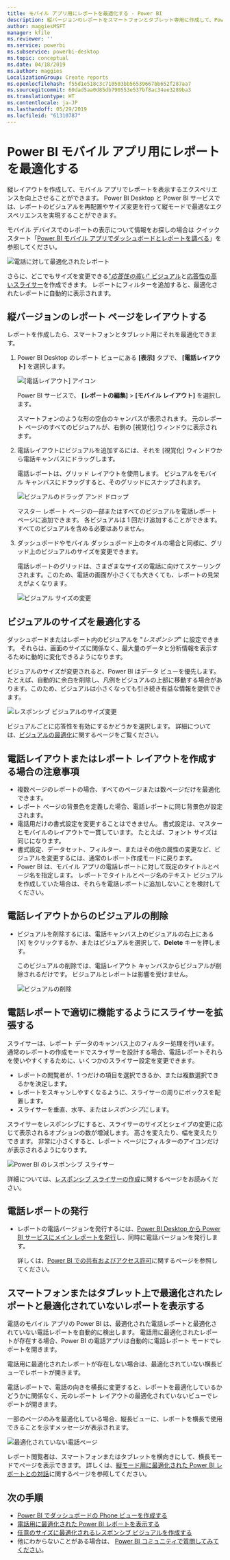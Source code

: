```yaml
---
title: モバイル アプリ用にレポートを最適化する - Power BI
description: 縦バージョンのレポートをスマートフォンとタブレット専用に作成して、Power BI モバイル アプリ用にレポート ページを最適化する方法について説明します。
author: maggiesMSFT
manager: kfile
ms.reviewer: ''
ms.service: powerbi
ms.subservice: powerbi-desktop
ms.topic: conceptual
ms.date: 04/18/2019
ms.author: maggies
LocalizationGroup: Create reports
ms.openlocfilehash: f55d1e518c3c710503bb56539667bb652f287aa7
ms.sourcegitcommit: 60dad5aa0d85db790553e537bf8ac34ee3289ba3
ms.translationtype: HT
ms.contentlocale: ja-JP
ms.lasthandoff: 05/29/2019
ms.locfileid: "61310787"
---
```

# <a name="optimize-reports-for-the-power-bi-mobile-apps"></a>Power BI モバイル アプリ用にレポートを最適化する
縦レイアウトを作成して、モバイル アプリでレポートを表示するエクスペリエンスを向上させることができます。 Power BI Desktop と Power BI サービスでは、レポートのビジュアルを再配置やサイズ変更を行って縦モードで最適なエクスペリエンスを実現することができます。  

モバイル デバイスでのレポートの表示について情報をお探しの場合は クイックスタート「[Power BI モバイル アプリでダッシュボードとレポートを調べる](consumer/mobile/mobile-apps-quickstart-view-dashboard-report.md)」を参照してください。

![電話に対して最適化されたレポート](media/desktop-create-phone-report/desktop-create-phone-report-1.png)

さらに、どこでもサイズを変更できる["*応答性の高い*" ビジュアル](#optimize-a-visual-for-any-size)と[応答性の高いスライサー](#enhance-slicers-to-work-well-in-phone-reports)を作成できます。 レポートにフィルターを追加すると、最適化されたレポートに自動的に表示されます。

## <a name="lay-out-a-portrait-version-of-a-report-page"></a>縦バージョンのレポート ページをレイアウトする

レポートを作成したら、スマートフォンとタブレット用にそれを最適化できます。

1. Power BI Desktop のレポート ビューにある **[表示]** タブで、 **[電話レイアウト]** を選択します。  
   
    ![[電話レイアウト] アイコン](media/desktop-create-phone-report/desktop-create-phone-report-3.png)
   
    Power BI サービスで、 **[レポートの編集]**  >  **[モバイル レイアウト]** を選択します。

    スマートフォンのような形の空白のキャンバスが表示されます。 元のレポート ページのすべてのビジュアルが、右側の [視覚化] ウィンドウに表示されます。

3. 電話レイアウトにビジュアルを追加するには、それを [視覚化] ウィンドウから電話キャンバスにドラッグします。
   
    電話レポートは、グリッド レイアウトを使用します。 ビジュアルをモバイル キャンバスにドラッグすると、そのグリッドにスナップされます。
   
    ![ビジュアルのドラッグ アンド ドロップ](media/desktop-create-phone-report/desktop-create-phone-report-4.gif)
   
    マスター レポート ページの一部またはすべてのビジュアルを電話レポート ページに追加できます。 各ビジュアルは 1 回だけ追加することができます。 すべてのビジュアルを含める必要はありません。

4. ダッシュボードやモバイル ダッシュボード上のタイルの場合と同様に、グリッド上のビジュアルのサイズを変更できます。
   
   電話レポートのグリッドは、さまざまなサイズの電話に向けてスケーリングされます。このため、電話の画面が小さくても大きくても、レポートの見栄えがよくなります。
   
   ![ビジュアル サイズの変更](media/desktop-create-phone-report/desktop-create-phone-report-5.gif)

## <a name="optimize-a-visual-for-any-size"></a>ビジュアルのサイズを最適化する
ダッシュボードまたはレポート内のビジュアルを "*レスポンシブ*" に設定できます。 それらは、画面のサイズに関係なく、最大量のデータと分析情報を表示するために動的に変化できるようになります。 

ビジュアルのサイズが変更されると、Power BI はデータ ビューを優先します。 たとえば、自動的に余白を削除し、凡例をビジュアルの上部に移動する場合があります。このため、ビジュアルは小さくなっても引き続き有益な情報を提供できます。

![レスポンシブ ビジュアルのサイズ変更](media/desktop-create-phone-report/desktop-create-phone-report-6.gif)

ビジュアルごとに応答性を有効にするかどうかを選択します。 詳細については、[ビジュアルの最適化](visuals/desktop-create-responsive-visuals.md)に関するページをご覧ください。

## <a name="considerations-when-creating-phone-report-layouts"></a>電話レイアウトまたはレポート レイアウトを作成する場合の注意事項
* 複数ページのレポートの場合、すべてのページまたは数ページだけを最適化できます。 
* レポート ページの背景色を定義した場合、電話レポートに同じ背景色が設定されます。
* 電話用だけの書式設定を変更することはできません。 書式設定は、マスターとモバイルのレイアウトで一貫しています。 たとえば、フォント サイズは同じになります。
* 書式設定、データセット、フィルター、またはその他の属性の変更など、ビジュアルを変更するには、通常のレポート作成モードに戻ります。
* Power BI は、モバイル アプリの電話レポートに対して既定のタイトルとページ名を指定します。 レポートでタイトルとページ名のテキスト ビジュアルを作成していた場合は、それらを電話レポートに追加しないことを検討してください。     

## <a name="remove-a-visual-from-the-phone-layout"></a>電話レイアウトからのビジュアルの削除
* ビジュアルを削除するには、電話キャンバス上のビジュアルの右上にある [X] をクリックするか、またはビジュアルを選択して、**Delete** キーを押します。
  
   このビジュアルの削除では、電話レイアウト キャンバスからビジュアルが削除されるだけです。 ビジュアルとレポートは影響を受けません。
  
   ![ビジュアルの削除](media/desktop-create-phone-report/desktop-create-phone-report-7.gif)

## <a name="enhance-slicers-to-work-well-in-phone-reports"></a>電話レポートで適切に機能するようにスライサーを拡張する
スライサーは、レポート データのキャンバス上のフィルター処理を行います。 通常のレポートの作成モードでスライサーを設計する場合、電話レポートそれらを使いやすくするために、いくつかのスライサー設定を変更できます。

* レポートの閲覧者が、1 つだけの項目を選択できるか、または複数選択できるかを決定します。
* レポートをスキャンしやすくなるように、スライサーの周りにボックスを配置します。
* スライサーを垂直、水平、または*レスポンシブ*にします。 

スライサーをレスポンシブにすると、スライサーのサイズとシェイプの変更に応じて表示されるオプションの数が増減します。 高さを変えたり、幅を変えたりできます。 非常に小さくすると、レポート ページにフィルターのアイコンだけが表示されるようになります。 

![Power BI のレスポンシブ スライサー](media/desktop-create-phone-report/desktop-create-phone-report-8.png)

詳細については、[レスポンシブ スライサーの作成](power-bi-slicer-filter-responsive.md)に関するページをお読みください。

## <a name="publish-a-phone-report"></a>電話レポートの発行
* レポートの電話バージョンを発行するには、[Power BI Desktop から Power BI サービスにメイン レポートを発行](desktop-upload-desktop-files.md)し、同時に電話バージョンを発行します。
  
    詳しくは、[Power BI での共有およびアクセス許可](service-how-to-collaborate-distribute-dashboards-reports.md)に関するページを参照してください。

## <a name="view-optimized-and-unoptimized-reports-on-a-phone-or-tablet"></a>スマートフォンまたはタブレット上で最適化されたレポートと最適化されていないレポートを表示する
電話のモバイル アプリの Power BI は、最適化された電話レポートと最適化されていない電話レポートを自動的に検出します。 電話用に最適化されたレポートが存在する場合、Power BI の電話アプリは自動的に電話レポート モードでレポートを開きます。

電話用に最適化されたレポートが存在しない場合は、最適化されていない横長ビューでレポートが開きます。  

電話レポートで、電話の向きを横長に変更すると、レポートを最適化しているかどうかに関係なく、元のレポート レイアウトの最適化されていないビューでレポートが開きます。

一部のページのみを最適化している場合、縦長ビューに、レポートを横長で使用できることを示すメッセージが表示されます。

![最適化されていない電話ページ](media/desktop-create-phone-report/desktop-create-phone-report-9.png)

レポート閲覧者は、スマートフォンまたはタブレットを横向きにして、横長モードでページを表示できます。 詳しくは、[縦モード用に最適化された Power BI レポートとの対話](consumer/mobile/mobile-apps-view-phone-report.md)に関するページを参照してください。

## <a name="next-steps"></a>次の手順
* [Power BI でダッシュボードの Phone ビューを作成する](service-create-dashboard-mobile-phone-view.md)
* [電話用に最適化された Power BI レポートを表示する](consumer/mobile/mobile-apps-view-phone-report.md)
* [任意のサイズに最適化されるレスポンシブ ビジュアルを作成する](visuals/desktop-create-responsive-visuals.md)
* 他にわからないことがある場合は、 [Power BI コミュニティで質問してみてください](http://community.powerbi.com/)。

